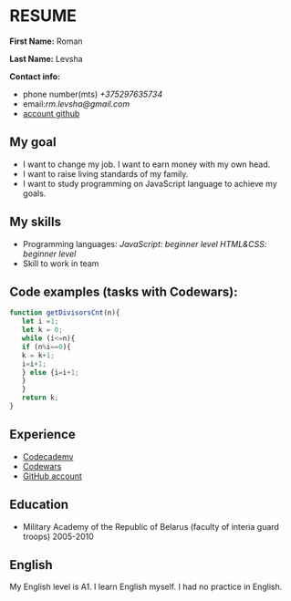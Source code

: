 # RESUME
__First Name:__ Roman

__Last Name:__ Levsha

__Contact info:__ 
* phone number(mts) _+375297635734_
* email:_rm.levsha@gmail.com_
* [account github](https://github.com/levsha87)
## My goal
* I want to change my job. I want to earn money with my own head.
* I want to raise living standards of my family. 
* I want to study programming on JavaScript language to achieve my goals.
## My skills
* Programming languages:
*JavaScript: beginner level*
*HTML&CSS: beginner level*
* Skill to work in team
## Code examples (tasks with Codewars):
``` JavaScript
function getDivisorsCnt(n){
   let i =1;
   let k = 0;
   while (i<=n){
   if (n%i==0){
   k = k+1;
   i=i+1;
   } else {i=i+1;
   }
   }
   return k;
} 
```
## Experience
* [Codecademy](https://www.codecademy.com/profiles/rm.levsha87)
* [Codewars](https://www.codewars.com/users/levsha87)
* [GitHub account](https://github.com/levsha87)
## Education 
* Military Academy of the Republic of Belarus (faculty of interia guard troops) 2005-2010
## English
My English level is A1. I learn English myself. I had no practice in English.